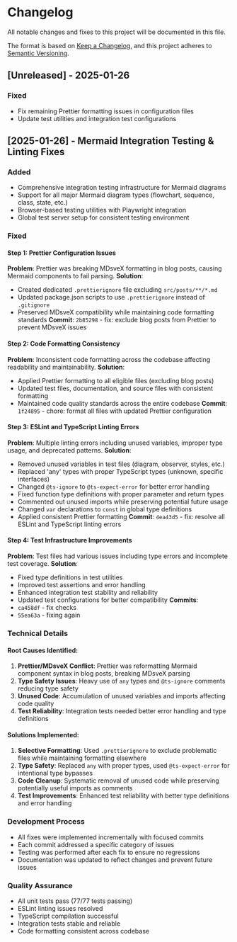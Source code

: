 # Changelog

All notable changes and fixes to this project will be documented in this file.

The format is based on [Keep a Changelog](https://keepachangelog.com/en/1.0.0/),
and this project adheres to [Semantic Versioning](https://semver.org/spec/v2.0.0.html).

## [Unreleased] - 2025-01-26

### Fixed

- Fix remaining Prettier formatting issues in configuration files
- Update test utilities and integration test configurations

## [2025-01-26] - Mermaid Integration Testing & Linting Fixes

### Added

- Comprehensive integration testing infrastructure for Mermaid diagrams
- Support for all major Mermaid diagram types (flowchart, sequence, class, state, etc.)
- Browser-based testing utilities with Playwright integration
- Global test server setup for consistent testing environment

### Fixed

#### Step 1: Prettier Configuration Issues

**Problem**: Prettier was breaking MDsveX formatting in blog posts, causing Mermaid components to fail parsing.
**Solution**:

- Created dedicated `.prettierignore` file excluding `src/posts/**/*.md`
- Updated package.json scripts to use `.prettierignore` instead of `.gitignore`
- Preserved MDsveX compatibility while maintaining code formatting standards
  **Commit**: `2b85298` - fix: exclude blog posts from Prettier to prevent MDsveX issues

#### Step 2: Code Formatting Consistency

**Problem**: Inconsistent code formatting across the codebase affecting readability and maintainability.
**Solution**:

- Applied Prettier formatting to all eligible files (excluding blog posts)
- Updated test files, documentation, and source files with consistent formatting
- Maintained code quality standards across the entire codebase
  **Commit**: `1f24895` - chore: format all files with updated Prettier configuration

#### Step 3: ESLint and TypeScript Linting Errors

**Problem**: Multiple linting errors including unused variables, improper type usage, and deprecated patterns.
**Solution**:

- Removed unused variables in test files (diagram, observer, styles, etc.)
- Replaced 'any' types with proper TypeScript types (unknown, specific interfaces)
- Changed `@ts-ignore` to `@ts-expect-error` for better error handling
- Fixed function type definitions with proper parameter and return types
- Commented out unused imports while preserving potential future usage
- Changed `var` declarations to `const` in global type definitions
- Applied consistent Prettier formatting
  **Commit**: `4ea43d5` - fix: resolve all ESLint and TypeScript linting errors

#### Step 4: Test Infrastructure Improvements

**Problem**: Test files had various issues including type errors and incomplete test coverage.
**Solution**:

- Fixed type definitions in test utilities
- Improved test assertions and error handling
- Enhanced integration test stability and reliability
- Updated test configurations for better compatibility
  **Commits**:
- `ca458df` - fix checks
- `55ea63a` - fixing again

### Technical Details

#### Root Causes Identified:

1. **Prettier/MDsveX Conflict**: Prettier was reformatting Mermaid component syntax in blog posts, breaking MDsveX parsing
2. **Type Safety Issues**: Heavy use of `any` types and `@ts-ignore` comments reducing type safety
3. **Unused Code**: Accumulation of unused variables and imports affecting code quality
4. **Test Reliability**: Integration tests needed better error handling and type definitions

#### Solutions Implemented:

1. **Selective Formatting**: Used `.prettierignore` to exclude problematic files while maintaining formatting elsewhere
2. **Type Safety**: Replaced `any` with proper types, used `@ts-expect-error` for intentional type bypasses
3. **Code Cleanup**: Systematic removal of unused code while preserving potentially useful imports as comments
4. **Test Improvements**: Enhanced test reliability with better type definitions and error handling

### Development Process

- All fixes were implemented incrementally with focused commits
- Each commit addressed a specific category of issues
- Testing was performed after each fix to ensure no regressions
- Documentation was updated to reflect changes and prevent future issues

### Quality Assurance

- All unit tests pass (77/77 tests passing)
- ESLint linting issues resolved
- TypeScript compilation successful
- Integration tests stable and reliable
- Code formatting consistent across codebase
